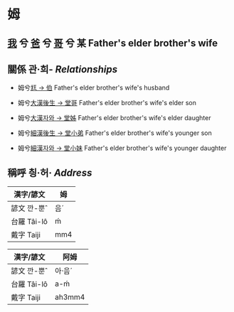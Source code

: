 # 姆
## [我](member1.md) 兮 [爸](member2.md) 兮 [哥](member10.md) 兮 某 Father's elder brother's wife

## 關係 관·희- _Relationships_

- 姆兮[尪 → 伯](member10.md) Father's elder brother's wife's husband

- 姆兮[大漢後生 → 堂哥](member35.md) Father's elder brother's wife's elder son

- 姆兮[大漢자와 → 堂姊](member36.md) Father's elder brother's wife's elder daughter

- 姆兮[細漢後生 → 堂小弟](member37.md) Father's elder brother's wife's younger son

- 姆兮[細漢자와 → 堂小妹](member38.md) Father's elder brother's wife's younger daughter



## 稱呼 칑·허· _Address_

漢字/諺文 | 姆
--- | ---
諺文 깐-뿐ˆ | 음ˊ
台羅 Tâi-lô | ḿ
戴字 Taiji | mm4


漢字/諺文 | 阿姆
--- | ---
諺文 깐-뿐ˆ | 아·음ˊ
台羅 Tâi-lô | a-ḿ
戴字 Taiji | ah3mm4


